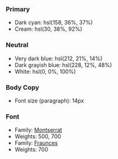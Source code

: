 ### Primary
- Dark cyan: hsl(158, 36%, 37%)
- Cream: hsl(30, 38%, 92%)
### Neutral
- Very dark blue: hsl(212, 21%, 14%)
- Dark grayish blue: hsl(228, 12%, 48%)
- White: hsl(0, 0%, 100%)
### Body Copy
- Font size (paragraph): 14px
### Font
- Family: [Montserrat](https://fonts.google.com/specimen/Montserrat)
- Weights: 500, 700
- Family: [Fraunces](https://fonts.google.com/specimen/Fraunces)
- Weights: 700
